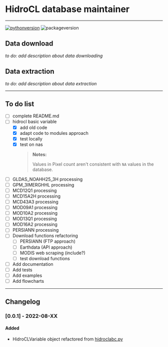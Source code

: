 # HidroCL database maintainer

----

[![pythonversion](https://img.shields.io/badge/python-3.10-blue?style=plastic&logo=python&logoColor=yellow)](https://www.python.org/downloads/release/python-3100/)
![packageversion](https://img.shields.io/badge/version-0.0.1-blue?style=plastic)

## Data download

*to do: add description about data downloading* 

## Data extraction

*to do: add description about data extraction*

----

## To do list

- [ ] complete README.md
- [ ] hidrocl basic variable
  - [x] add old code
  - [x] adapt code to modules approach
  - [X] test locally
  - [X] test on nas
    > **Notes:**
    > 
    > Values in Pixel count aren't consistent with `NA` values in the database.
- [ ] GLDAS_NOAHH25_3H processing 
- [ ] GPM_3IMERGHHL processing
- [ ] MCD12Q1 processing
- [ ] MCD15A2H processing
- [ ] MCD43A3 processing
- [ ] MOD09A1 processing
- [ ] MOD10A2 processing
- [ ] MOD13Q1 processing
- [ ] MOD16A2 processing
- [ ] PERSIANN processing
- [ ] Download functions refactoring
  - [ ] PERSIANN (FTP approach)
  - [ ] Earthdata (API approach)
  - [ ] MODIS web scraping (include?)
  - [ ] test download functions  
- [ ] Add documentation
- [ ] Add tests
- [ ] Add examples
- [ ] Add flowcharts

----

## Changelog

### [0.0.1] - 2022-08-XX
#### Added
- HidroCLVariable object refactored from [hidroclabc.py](https://github.com/aldotapia/HidroCL-DBCreation/blob/main/Class%20tests/hidroclabc.py)